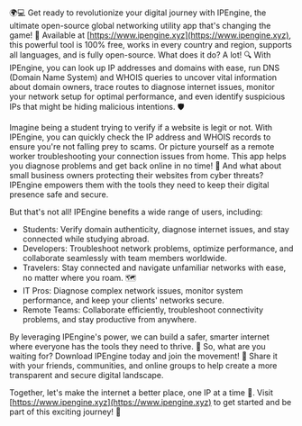 🌍💻 Get ready to revolutionize your digital journey with IPEngine, the ultimate open-source global networking utility app that's changing the game! 🚀 Available at [https://www.ipengine.xyz](https://www.ipengine.xyz), this powerful tool is 100% free, works in every country and region, supports all languages, and is fully open-source. What does it do? A lot! 🔍 With IPEngine, you can look up IP addresses and domains with ease, run DNS (Domain Name System) and WHOIS queries to uncover vital information about domain owners, trace routes to diagnose internet issues, monitor your network setup for optimal performance, and even identify suspicious IPs that might be hiding malicious intentions. 🛡️

Imagine being a student trying to verify if a website is legit or not. With IPEngine, you can quickly check the IP address and WHOIS records to ensure you're not falling prey to scams. Or picture yourself as a remote worker troubleshooting your connection issues from home. This app helps you diagnose problems and get back online in no time! 📡 And what about small business owners protecting their websites from cyber threats? IPEngine empowers them with the tools they need to keep their digital presence safe and secure.

But that's not all! IPEngine benefits a wide range of users, including:

* Students: Verify domain authenticity, diagnose internet issues, and stay connected while studying abroad.
* Developers: Troubleshoot network problems, optimize performance, and collaborate seamlessly with team members worldwide.
* Travelers: Stay connected and navigate unfamiliar networks with ease, no matter where you roam. 🗺️
* IT Pros: Diagnose complex network issues, monitor system performance, and keep your clients' networks secure.
* Remote Teams: Collaborate efficiently, troubleshoot connectivity problems, and stay productive from anywhere.

By leveraging IPEngine's power, we can build a safer, smarter internet where everyone has the tools they need to thrive. 🌈 So, what are you waiting for? Download IPEngine today and join the movement! 🎉 Share it with your friends, communities, and online groups to help create a more transparent and secure digital landscape.

Together, let's make the internet a better place, one IP at a time 💪. Visit [https://www.ipengine.xyz](https://www.ipengine.xyz) to get started and be part of this exciting journey! 🚀